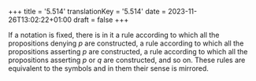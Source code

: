 +++
title = '5.514'
translationKey = '5.514'
date = 2023-11-26T13:02:22+01:00
draft = false
+++

If a notation is fixed, there is in it a rule according to which all the propositions denying <span class="mathmode"><var>p</var></span> are constructed, a rule according to which all the propositions asserting <span class="mathmode"><var>p</var></span> are constructed, a rule according to which all the propositions asserting <span class="mathmode"><var>p</var></span> or <span class="mathmode"><var>q</var></span> are constructed, and so on. These rules are equivalent to the symbols and in them their sense is mirrored.
